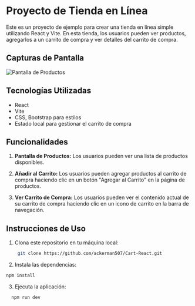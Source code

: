 # Proyecto de Tienda en Línea

Este es un proyecto de ejemplo para crear una tienda en línea simple utilizando React y Vite. En esta tienda, los usuarios pueden ver productos, agregarlos a un carrito de compra y ver detalles del carrito de compra.

## Capturas de Pantalla

![Pantalla de Productos](videoMuestra.gif)

## Tecnologías Utilizadas

- React
- Vite
- CSS, Bootstrap para estilos
- Estado local para gestionar el carrito de compra

## Funcionalidades

1. **Pantalla de Productos:** Los usuarios pueden ver una lista de productos disponibles.

2. **Añadir al Carrito:** Los usuarios pueden agregar productos al carrito de compra haciendo clic en un botón "Agregar al Carrito" en la página de productos.

3. **Ver Carrito de Compra:** Los usuarios pueden ver el contenido actual de su carrito de compra haciendo clic en un icono de carrito en la barra de navegación.

## Instrucciones de Uso

1. Clona este repositorio en tu máquina local:

   ```bash
    git clone https://github.com/ackerman507/Cart-React.git 
   ```

 2. Instala las dependencias:

   ```bash
   npm install
```
 3. Ejecuta la aplicación:

 ```bash
   npm run dev
   ```